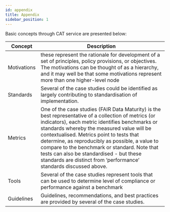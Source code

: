 ```yaml
---
id: appendix
title: Appendix
sidebar_position: 1
---
```

Basic concepts through CAT service are presented below:

| Concept          	| Description   	                   | 
|------------------	|---------------------------------------- |
| Motivations          | these represent the rationale for development of a set of principles, policy provisions, or objectives. The motivations can be thought of as a hierarchy, and it may well be that some motivations represent more than one higher-level node |
| Standards         	|  Several of the case studies could be identified as largely contributing to standardisation of implementation. |
| Metrics         	|  One of the case studies (FAIR Data Maturity) is the best representative of a collection of metrics (or indicators), each metric identifies benchmarks or standards whereby the measured value will be contextualised. Metrics point to tests that determine, as reproducibly as possible, a value to compare to the benchmark or standard. Note that tests can also be standardised - but these standards are distinct from ‘performance’ standards discussed above.|
|Tools | Several of the case studies represent tools that can be used to determine level of compliance or performance against a benchmark|
|Guidelines |Guidelines, recommendations, and best practices are provided by several of the case studies.|



